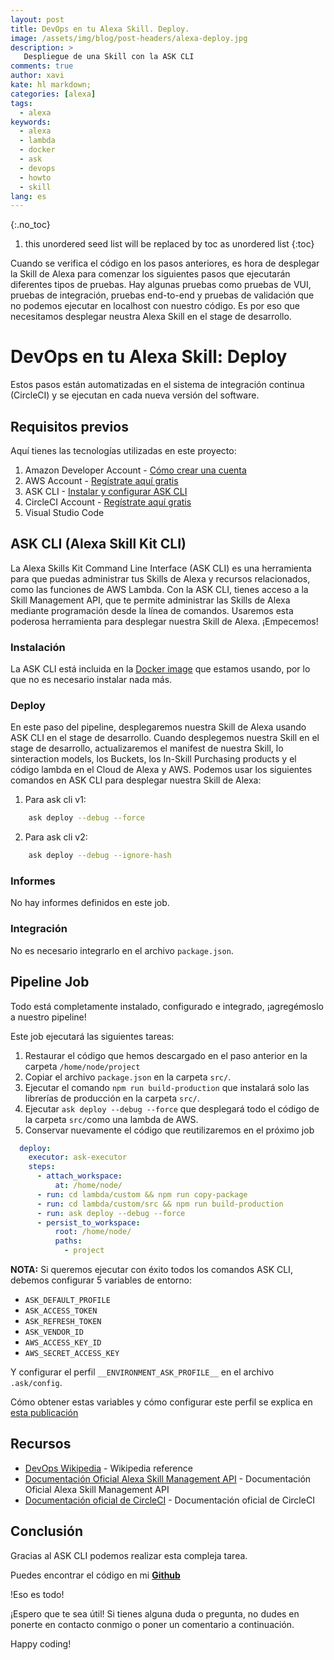 ```yaml
---
layout: post
title: DevOps en tu Alexa Skill. Deploy.
image: /assets/img/blog/post-headers/alexa-deploy.jpg
description: >
   Despliegue de una Skill con la ASK CLI
comments: true
author: xavi
kate: hl markdown;
categories: [alexa]
tags:
  - alexa
keywords:
  - alexa
  - lambda
  - docker
  - ask
  - devops
  - howto
  - skill
lang: es
---
```

{:.no_toc}
1. this unordered seed list will be replaced by toc as unordered list
{:toc}

Cuando se verifica el código en los pasos anteriores, es hora de desplegar la Skill de Alexa para comenzar los siguientes pasos que ejecutarán diferentes tipos de pruebas. 
Hay algunas pruebas como pruebas de VUI, pruebas de integración, pruebas end-to-end y pruebas de validación que no podemos ejecutar en localhost con nuestro código. 
Es por eso que necesitamos desplegar neustra Alexa Skill en el stage de desarrollo.

# DevOps en tu Alexa Skill: Deploy

Estos pasos están automatizadas en el sistema de integración continua (CircleCI) y se ejecutan en cada nueva versión del software.

## Requisitos previos

Aquí tienes las tecnologías utilizadas en este proyecto:
1. Amazon Developer Account - [Cómo crear una cuenta](http://developer.amazon.com/)
2. AWS Account - [Regístrate aquí gratis](https://aws.amazon.com/)
3. ASK CLI - [Instalar y configurar ASK CLI](https://developer.amazon.com/es-ES/docs/alexa/smapi/quick-start-alexa-skills-kit-command-line-interface.html)
4. CircleCI Account -  [Regístrate aquí gratis](https://circleci.com/)
5. Visual Studio Code

## ASK CLI (Alexa Skill Kit CLI)

La Alexa Skills Kit Command Line Interface (ASK CLI) es una herramienta para que puedas administrar tus Skills de Alexa y recursos relacionados, como las funciones de AWS Lambda.
Con la ASK CLI, tienes acceso a la Skill Management API, que te permite administrar las Skills de Alexa mediante programación desde la línea de comandos.
Usaremos esta poderosa herramienta para desplegar nuestra Skill de Alexa. ¡Empecemos!

### Instalación

La ASK CLI está incluida en la [Docker image](https://hub.docker.com/repository/docker/xavidop/alexa-ask-aws-cli) que estamos usando, por lo que no es necesario instalar nada más.

### Deploy

En este paso del pipeline, desplegaremos nuestra Skill de Alexa usando ASK CLI en el stage de desarrollo.
Cuando desplegemos nuestra Skill en el stage de desarrollo, actualizaremos el manifest de nuestra Skill, lo sinteraction models, los Buckets, los In-Skill Purchasing products y el código lambda en el Cloud de Alexa y AWS.
Podemos usar los siguientes comandos en ASK CLI para desplegar nuestra Skill de Alexa:

1. Para ask cli v1:
~~~bash
    ask deploy --debug --force
~~~

2. Para ask cli v2:
~~~bash
    ask deploy --debug --ignore-hash
~~~

### Informes

No hay informes definidos en este job.

### Integración

No es necesario integrarlo en el archivo `package.json`.

## Pipeline Job

Todo está completamente instalado, configurado e integrado, ¡agregémoslo a nuestro pipeline!

Este job ejecutará las siguientes tareas:
1. Restaurar el código que hemos descargado en el paso anterior en la carpeta `/home/node/project`
2. Copiar el archivo `package.json` en la carpeta `src/`.
3. Ejecutar el comando `npm run build-production` que instalará solo las librerías de producción en la carpeta `src/`.
4. Ejecutar `ask deploy --debug --force` que desplegará todo el código de la carpeta `src/`como una lambda de AWS.
5. Conservar nuevamente el código que reutilizaremos en el próximo job

~~~yaml
  deploy:
    executor: ask-executor
    steps:
      - attach_workspace:
          at: /home/node/
      - run: cd lambda/custom && npm run copy-package
      - run: cd lambda/custom/src && npm run build-production
      - run: ask deploy --debug --force
      - persist_to_workspace:
          root: /home/node/
          paths:
            - project
~~~
**NOTA:** Si queremos ejecutar con éxito todos los comandos ASK CLI, debemos configurar 5 variables de entorno:

* `ASK_DEFAULT_PROFILE`
* `ASK_ACCESS_TOKEN`
* `ASK_REFRESH_TOKEN`
* `ASK_VENDOR_ID`
* `AWS_ACCESS_KEY_ID`
* `AWS_SECRET_ACCESS_KEY`

Y configurar el perfil `__ENVIRONMENT_ASK_PROFILE__` en el archivo `.ask/config`.

Cómo obtener estas variables y cómo configurar este perfil se explica en [esta publicación](https://dzone.com/articles/docker-image-for-ask-and-aws-cli-1)

## Recursos
* [DevOps Wikipedia](https://en.wikipedia.org/wiki/DevOps) - Wikipedia reference
* [Documentación Oficial Alexa Skill Management API](https://developer.amazon.com/es-ES/docs/alexa/smapi/skill-testing-operations.html) - Documentación Oficial Alexa Skill Management API
* [Documentación oficial de CircleCI](https://circleci.com/docs/) - Documentación oficial de CircleCI

## Conclusión 

Gracias al ASK CLI podemos realizar esta compleja tarea.

Puedes encontrar el código en mi [**Github**](https://github.com/xavidop/alexa-nodejs-lambda-helloworld/blob/master/CICD.md)

!Eso es todo!

¡Espero que te sea útil! Si tienes alguna duda o pregunta, no dudes en ponerte en contacto conmigo o poner un comentario a continuación.

Happy coding!
    
